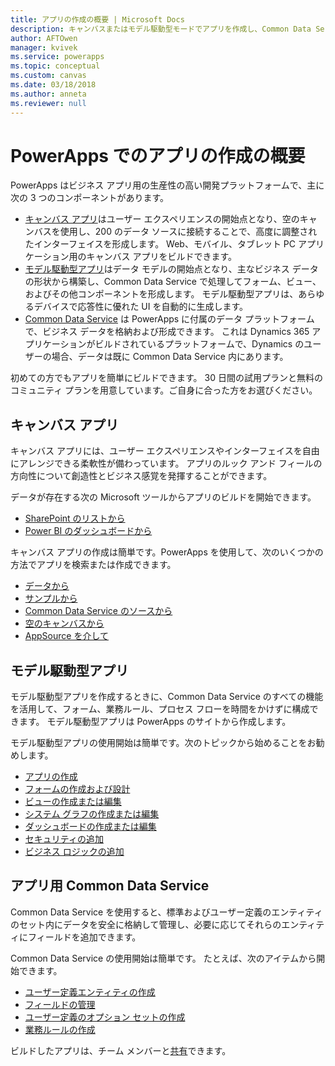 ```yaml
---
title: アプリの作成の概要 | Microsoft Docs
description: キャンバスまたはモデル駆動型モードでアプリを作成し、Common Data Service を組み込む方法に関する概要
author: AFTOwen
manager: kvivek
ms.service: powerapps
ms.topic: conceptual
ms.custom: canvas
ms.date: 03/18/2018
ms.author: anneta
ms.reviewer: null
---
```


# <a name="overview-of-creating-apps-in-powerapps"></a>PowerApps でのアプリの作成の概要
PowerApps はビジネス アプリ用の生産性の高い開発プラットフォームで、主に次の 3 つのコンポーネントがあります。

- [キャンバス アプリ](canvas-apps/getting-started.md)はユーザー エクスペリエンスの開始点となり、空のキャンバスを使用し、200 のデータ ソースに接続することで、高度に調整されたインターフェイスを形成します。 Web、モバイル、タブレット PC アプリケーション用のキャンバス アプリをビルドできます。
- [モデル駆動型アプリ](model-driven-apps/model-driven-app-overview.md)はデータ モデルの開始点となり、主なビジネス データの形状から構築し、Common Data Service で処理してフォーム、ビュー、およびその他コンポーネントを形成します。 モデル駆動型アプリは、あらゆるデバイスで応答性に優れた UI を自動的に生成します。
- [Common Data Service](common-data-service/data-platform-intro.md) は PowerApps に付属のデータ プラットフォームで、ビジネス データを格納および形成できます。 これは Dynamics 365 アプリケーションがビルドされているプラットフォームで、Dynamics のユーザーの場合、データは既に Common Data Service 内にあります。

初めての方でもアプリを簡単にビルドできます。 30 日間の試用プランと無料のコミュニティ プランを用意しています。ご自身に合った方をお選びください。

## <a name="canvas-apps"></a>キャンバス アプリ
キャンバス アプリには、ユーザー エクスペリエンスやインターフェイスを自由にアレンジできる柔軟性が備わっています。 アプリのルック アンド フィールの方向性について創造性とビジネス感覚を発揮することができます。

データが存在する次の Microsoft ツールからアプリのビルドを開始できます。

- [SharePoint のリストから](canvas-apps/generate-app-from-sharepoint-list-interface.md)
- [Power BI のダッシュボードから](canvas-apps/embed-powerapps-powerbi.md)

キャンバス アプリの作成は簡単です。PowerApps を使用して、次のいくつかの方法でアプリを検索または作成できます。

- [データから](canvas-apps/app-from-sharepoint.md)
- [サンプルから](canvas-apps/open-and-run-a-sample-app.md)
- [Common Data Service のソースから](canvas-apps/data-platform-create-app.md)
- [空のキャンバスから](canvas-apps/data-platform-create-app-scratch.md)
- [AppSource を介して](../user/app-source.md)

## <a name="model-driven-apps"></a>モデル駆動型アプリ
モデル駆動型アプリを作成するときに、Common Data Service のすべての機能を活用して、フォーム、業務ルール、プロセス フローを時間をかけずに構成できます。 モデル駆動型アプリは PowerApps のサイトから作成します。

モデル駆動型アプリの使用開始は簡単です。次のトピックから始めることをお勧めします。

- [アプリの作成](https://docs.microsoft.com/dynamics365/customer-engagement/customize/create-edit-app)
- [フォームの作成および設計](https://docs.microsoft.com/dynamics365/customer-engagement/customize/create-design-forms)
- [ビューの作成または編集](https://docs.microsoft.com/dynamics365/customer-engagement/customize/create-edit-views)
- [システム グラフの作成または編集](https://docs.microsoft.com/dynamics365/customer-engagement/customize/create-edit-system-chart)
- [ダッシュボードの作成または編集](https://docs.microsoft.com/dynamics365/customer-engagement/customize/create-edit-dashboards)
- [セキュリティの追加](https://docs.microsoft.com/dynamics365/customer-engagement/customize/manage-access-apps-security-roles)
- [ビジネス ロジックの追加](https://docs.microsoft.com/dynamics365/customer-engagement/customize/guide-staff-through-common-tasks-processes)

## <a name="common-data-service-for-apps"></a>アプリ用 Common Data Service
Common Data Service を使用すると、標準およびユーザー定義のエンティティのセット内にデータを安全に格納して管理し、必要に応じてそれらのエンティティにフィールドを追加できます。

Common Data Service の使用開始は簡単です。 たとえば、次のアイテムから開始できます。
- [ユーザー定義エンティティの作成](common-data-service/data-platform-create-entity.md)
- [フィールドの管理](common-data-service/data-platform-manage-fields.md)
- [ユーザー定義のオプション セットの作成](common-data-service/custom-picklists.md)
- [業務ルールの作成](https://docs.microsoft.com/dynamics365/customer-engagement/customize/create-business-rules-recommendations-apply-logic-form)

ビルドしたアプリは、チーム メンバーと[共有](canvas-apps/share-app.md)できます。





